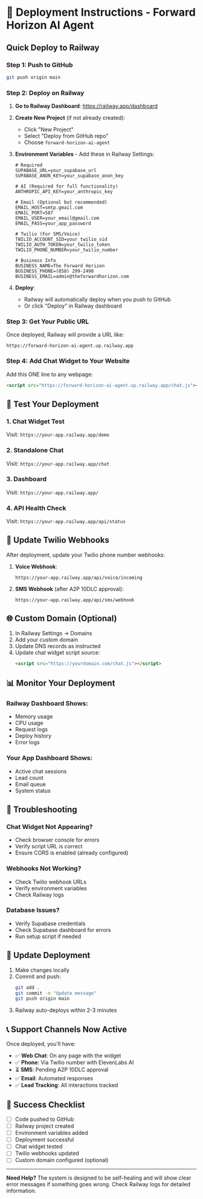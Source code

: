 # 🚀 Deployment Instructions - Forward Horizon AI Agent

## Quick Deploy to Railway

### Step 1: Push to GitHub
```bash
git push origin main
```

### Step 2: Deploy on Railway

1. **Go to Railway Dashboard**: https://railway.app/dashboard

2. **Create New Project** (if not already created):
   - Click "New Project"
   - Select "Deploy from GitHub repo"
   - Choose `forward-horizon-ai-agent`

3. **Environment Variables** - Add these in Railway Settings:
   ```
   # Required
   SUPABASE_URL=your_supabase_url
   SUPABASE_ANON_KEY=your_supabase_anon_key
   
   # AI (Required for full functionality)
   ANTHROPIC_API_KEY=your_anthropic_key
   
   # Email (Optional but recommended)
   EMAIL_HOST=smtp.gmail.com
   EMAIL_PORT=587
   EMAIL_USER=your_email@gmail.com
   EMAIL_PASS=your_app_password
   
   # Twilio (For SMS/Voice)
   TWILIO_ACCOUNT_SID=your_twilio_sid
   TWILIO_AUTH_TOKEN=your_twilio_token
   TWILIO_PHONE_NUMBER=your_twilio_number
   
   # Business Info
   BUSINESS_NAME=The Forward Horizon
   BUSINESS_PHONE=(858) 299-2490
   BUSINESS_EMAIL=admin@theforwardhorizon.com
   ```

4. **Deploy**:
   - Railway will automatically deploy when you push to GitHub
   - Or click "Deploy" in Railway dashboard

### Step 3: Get Your Public URL

Once deployed, Railway will provide a URL like:
```
https://forward-horizon-ai-agent.up.railway.app
```

### Step 4: Add Chat Widget to Your Website

Add this ONE line to any webpage:
```html
<script src="https://forward-horizon-ai-agent.up.railway.app/chat.js"></script>
```

## 📱 Test Your Deployment

### 1. Chat Widget Test
Visit: `https://your-app.railway.app/demo`

### 2. Standalone Chat
Visit: `https://your-app.railway.app/chat`

### 3. Dashboard
Visit: `https://your-app.railway.app/`

### 4. API Health Check
Visit: `https://your-app.railway.app/api/status`

## 🔧 Update Twilio Webhooks

After deployment, update your Twilio phone number webhooks:

1. **Voice Webhook**:
   ```
   https://your-app.railway.app/api/voice/incoming
   ```

2. **SMS Webhook** (after A2P 10DLC approval):
   ```
   https://your-app.railway.app/api/sms/webhook
   ```

## 🌐 Custom Domain (Optional)

1. In Railway Settings → Domains
2. Add your custom domain
3. Update DNS records as instructed
4. Update chat widget script source:
   ```html
   <script src="https://yourdomain.com/chat.js"></script>
   ```

## 📊 Monitor Your Deployment

### Railway Dashboard Shows:
- Memory usage
- CPU usage
- Request logs
- Deploy history
- Error logs

### Your App Dashboard Shows:
- Active chat sessions
- Lead count
- Email queue
- System status

## 🚨 Troubleshooting

### Chat Widget Not Appearing?
- Check browser console for errors
- Verify script URL is correct
- Ensure CORS is enabled (already configured)

### Webhooks Not Working?
- Check Twilio webhook URLs
- Verify environment variables
- Check Railway logs

### Database Issues?
- Verify Supabase credentials
- Check Supabase dashboard for errors
- Run setup script if needed

## 🔄 Update Deployment

1. Make changes locally
2. Commit and push:
   ```bash
   git add .
   git commit -m "Update message"
   git push origin main
   ```
3. Railway auto-deploys within 2-3 minutes

## 📞 Support Channels Now Active

Once deployed, you'll have:
- ✅ **Web Chat**: On any page with the widget
- ✅ **Phone**: Via Twilio number with ElevenLabs AI
- ⏳ **SMS**: Pending A2P 10DLC approval
- ✅ **Email**: Automated responses
- ✅ **Lead Tracking**: All interactions tracked

## 🎉 Success Checklist

- [ ] Code pushed to GitHub
- [ ] Railway project created
- [ ] Environment variables added
- [ ] Deployment successful
- [ ] Chat widget tested
- [ ] Twilio webhooks updated
- [ ] Custom domain configured (optional)

---

**Need Help?** The system is designed to be self-healing and will show clear error messages if something goes wrong. Check Railway logs for detailed information.